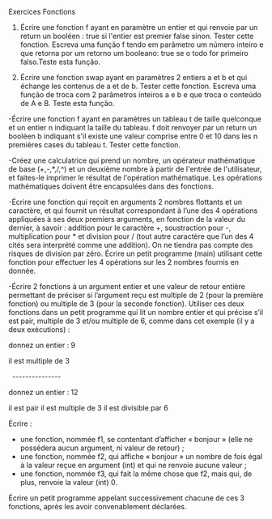 ﻿Exercices Fonctions

1) Écrire une fonction f ayant en paramètre un entier et qui renvoie par un return un booléen : true si l'entier est premier false sinon. Tester cette fonction.
Escreva uma função f tendo em parâmetro um número inteiro e que retorna por um retorno um booleano: true se o todo for primeiro falso.Teste esta função.

2) Écrire une fonction swap ayant en paramètres 2 entiers a et b et qui échange les contenus de a et de b. Tester cette fonction. Escreva uma função de troca com 2 parâmetros inteiros a e b e que troca o conteúdo de A e B. Teste esta função.

-Écrire une fonction f ayant en paramètres un tableau t de taille quelconque et un entier n indiquant la taille du tableau. f doit renvoyer par un return un booléen b indiquant s'il existe une valeur comprise entre 0 et 10 dans les n premières cases du tableau t. Tester cette fonction. 

-Créez une calculatrice qui prend un nombre, un opérateur mathématique de base (+,-,\*,/,^) et un deuxième nombre à partir de l'entrée de l'utilisateur, et faites-le imprimer le résultat de l'opération mathématique. Les opérations mathématiques doivent être encapsulées dans des fonctions.

-Écrire une fonction qui reçoit en arguments 2 nombres flottants et un caractère, et qui fournit un résultat correspondant à l’une des 4 opérations appliquées à ses deux premiers arguments, en fonction de la valeur du dernier, à savoir : addition pour le caractère +, soustraction pour -, multiplication pour \* et division pour / (tout autre caractère que l’un des 4 cités sera interprété comme une addition). On ne tiendra pas compte des risques de division par zéro. Écrire un petit programme (main) utilisant cette fonction pour effectuer les 4 opérations sur les 2 nombres fournis en donnée. 

-Écrire 2 fonctions à un argument entier et une valeur de retour entière permettant de préciser si l’argument reçu est multiple de 2 (pour la première fonction) ou multiple de 3 (pour la seconde fonction). Utiliser ces deux fonctions dans un petit programme qui lit un nombre entier et qui précise s’il est pair, multiple de 3 et/ou multiple de 6, comme dans cet exemple (il y a deux exécutions) :

donnez un entier : 9 

il est multiple de 3

` `--------------- 

donnez un entier : 12 

il est pair il est multiple de 3 il est divisible par 6 

Écrire : 

- une fonction, nommée f1, se contentant d’afficher « bonjour » (elle ne possédera aucun argument, ni valeur de retour) ; 
- une fonction, nommée f2, qui affiche « bonjour » un nombre de fois égal à la valeur reçue en argument (int) et qui ne renvoie aucune valeur ; 
- une fonction, nommée f3, qui fait la même chose que f2, mais qui, de plus, renvoie la valeur (int) 0. 

Écrire un petit programme appelant successivement chacune de ces 3 fonctions, après les avoir convenablement déclarées.
